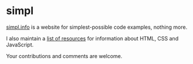 simpl
=====

[simpl.info](simpl.info) is a website for simplest-possible code examples, nothing more. 

I also maintain a [list of resources](https://docs.google.com/document/d/1kuhUEiIkAUHO0LBBNM4A1Enc5QgVZn3CDkuSoPZJR1U/edit#) for information about HTML, CSS and JavaScript. 

Your contributions and comments are welcome.